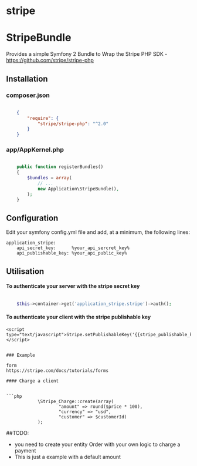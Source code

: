 # stripe

StripeBundle
============

Provides a simple Symfony 2 Bundle to Wrap the Stripe PHP SDK - https://github.com/stripe/stripe-php

## Installation

### composer.json

```json

    {
        "require": {
            "stripe/stripe-php": "^2.0"
        }
    }

```

### app/AppKernel.php
```php

    public function registerBundles()
    {
        $bundles = array(
            // ...
            new Application\StripeBundle(),
        );
    }

```

## Configuration

Edit your symfony config.yml file and add, at a minimum, the following lines:

    application_stripe:
        api_secret_key:      %your_api_sercret_key%
        api_publishable_key: %your_api_public_key%

## Utilisation

#### To authenticate your server with the stripe secret key

```php

    $this->container->get('application_stripe.stripe')->auth();

```

#### To authenticate your client with the stripe publishable key

    <script type="text/javascript">Stripe.setPublishableKey('{{stripe_publishable_key}}');</script>

```

### Example

form
https://stripe.com/docs/tutorials/forms

#### Charge a client


```php
            \Stripe_Charge::create(array(
                    "amount" => round($price * 100),
                    "currency" => "usd",
                    "customer" => $customerId)
            );
```

##TODO:
- you need to create your entity Order with your own logic to charge a payment
- This is just a example with a default amount
